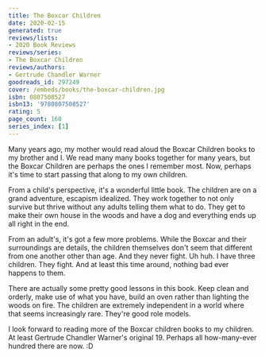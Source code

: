 ```yaml
---
title: The Boxcar Children
date: 2020-02-15
generated: true
reviews/lists:
- 2020 Book Reviews
reviews/series:
- The Boxcar Children
reviews/authors:
- Gertrude Chandler Warner
goodreads_id: 297249
cover: /embeds/books/the-boxcar-children.jpg
isbn: 0807508527
isbn13: '9780807508527'
rating: 5
page_count: 160
series_index: [1]
---
```

Many years ago, my mother would read aloud the Boxcar Children books to my brother and I. We read many many books together for many years, but the Boxcar Children are perhaps the ones I remember most. Now, perhaps it's time to start passing that along to my own children.  

From a child's perspective, it's a wonderful little book. The children are on a grand adventure, escapism idealized. They work together to not only survive but thrive without any adults telling them what to do. They get to make their own house in the woods and have a dog and everything ends up all right in the end.  

<!--more-->

From an adult's, it's got a few more problems. While the Boxcar and their surroundings are details, the children themselves don't seem that different from one another other than age. And they never fight. Uh huh. I have three children. They fight. And at least this time around, nothing bad ever happens to them.  

There are actually some pretty good lessons in this book. Keep clean and orderly, make use of what you have, build an oven rather than lighting the woods on fire. The children are extremely independent in a world where that seems increasingly rare. They're good role models.  

I look forward to reading more of the Boxcar children books to my children. At least Gertrude Chandler Warner's original 19. Perhaps all how-many-ever hundred there are now. :D